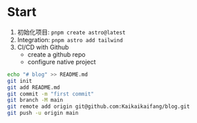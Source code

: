 # Start

1. 初始化项目: `pnpm create astro@latest`
2. Integration: `pnpm astro add tailwind`
3. CI/CD with Github
	* create a github repo
	* configure native project
```bash
echo "# blog" >> README.md
git init
git add README.md
git commit -m "first commit"
git branch -M main
git remote add origin git@github.com:Kaikaikaifang/blog.git
git push -u origin main
```